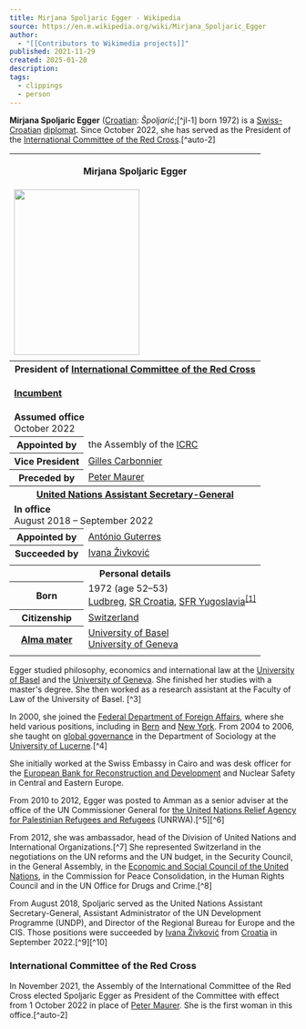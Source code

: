 ```yaml
---
title: Mirjana Spoljaric Egger - Wikipedia
source: https://en.m.wikipedia.org/wiki/Mirjana_Spoljaric_Egger
author:
  - "[[Contributors to Wikimedia projects]]"
published: 2021-11-29
created: 2025-01-20
description: 
tags:
  - clippings
  - person
---
```

**Mirjana Spoljaric Egger** ([Croatian](https://en.m.wikipedia.org/wiki/Croatian_language "Croatian language"): *Špoljarić*;[^jl-1] born 1972) is a [Swiss-Croatian](https://en.m.wikipedia.org/wiki/Croats_of_Switzerland "Croats of Switzerland") [diplomat](https://en.m.wikipedia.org/wiki/Diplomat "Diplomat"). Since October 2022, she has served as the President of the [International Committee of the Red Cross](https://en.m.wikipedia.org/wiki/International_Committee_of_the_Red_Cross "International Committee of the Red Cross").[^auto-2]

<table><tbody><tr><th colspan="2"><p>Mirjana Spoljaric Egger</p></th></tr><tr><td colspan="2"><span><a href="https://en.m.wikipedia.org/wiki/File:Mirjana_Spoljaric,_President_of_the_International_Committee_of_the_Red_Cross_visited_the_Pentagon_on_April_17,_2024_(cropped).jpg"><img src="https://upload.wikimedia.org/wikipedia/commons/thumb/c/cd/Mirjana_Spoljaric%2C_President_of_the_International_Committee_of_the_Red_Cross_visited_the_Pentagon_on_April_17%2C_2024_%28cropped%29.jpg/220px-Mirjana_Spoljaric%2C_President_of_the_International_Committee_of_the_Red_Cross_visited_the_Pentagon_on_April_17%2C_2024_%28cropped%29.jpg" width="220" height="291"></a></span></td></tr><tr><td colspan="2"></td></tr><tr><th colspan="2">President of <a href="https://en.m.wikipedia.org/wiki/International_Committee_of_the_Red_Cross">International Committee of the Red Cross</a></th></tr><tr><td colspan="2"><div><p><b><a href="https://en.m.wikipedia.org/wiki/Incumbent">Incumbent</a></b></p></div></td></tr><tr><td colspan="2"><span><b>Assumed office</b></span><br>October 2022</td></tr><tr><th scope="row"><span>Appointed by</span></th><td>the Assembly of the <a href="https://en.m.wikipedia.org/wiki/ICRC">ICRC</a></td></tr><tr><th scope="row"><span>Vice President</span></th><td><a href="https://en.m.wikipedia.org/wiki/Gilles_Carbonnier">Gilles Carbonnier</a></td></tr><tr><th scope="row"><span>Preceded by</span></th><td><a href="https://en.m.wikipedia.org/wiki/Peter_Maurer">Peter Maurer</a></td></tr><tr><th colspan="2"><a href="https://en.m.wikipedia.org/wiki/United_Nations_Assistant_Secretary-General">United Nations Assistant Secretary-General</a></th></tr><tr><td colspan="2"><span><b>In office</b></span><br>August 2018&nbsp;– September 2022</td></tr><tr><th scope="row"><span>Appointed by</span></th><td><a href="https://en.m.wikipedia.org/wiki/Ant%C3%B3nio_Guterres">António Guterres</a></td></tr><tr><th scope="row"><span>Succeeded by</span></th><td><a href="https://en.m.wikipedia.org/wiki/Ivana_%C5%BDivkovi%C4%87">Ivana Živković</a></td></tr><tr><td colspan="2"></td></tr><tr><th colspan="2">Personal details</th></tr><tr><th scope="row">Born</th><td>1972 (age&nbsp;52–53)<br><a href="https://en.m.wikipedia.org/wiki/Ludbreg">Ludbreg</a>, <a href="https://en.m.wikipedia.org/wiki/Socialist_Republic_of_Croatia">SR Croatia</a>, <a href="https://en.m.wikipedia.org/wiki/Socialist_Federal_Republic_of_Yugoslavia">SFR Yugoslavia</a><sup><a href="https://en.m.wikipedia.org/wiki/#cite_note-JL-1"><span>[</span>1<span>]</span></a></sup></td></tr><tr><th scope="row">Citizenship</th><td><a href="https://en.m.wikipedia.org/wiki/Switzerland">Switzerland</a></td></tr><tr><th scope="row"><a href="https://en.m.wikipedia.org/wiki/Alma_mater">Alma mater</a></th><td><a href="https://en.m.wikipedia.org/wiki/University_of_Basel">University of Basel</a><br><a href="https://en.m.wikipedia.org/wiki/University_of_Geneva">University of Geneva</a></td></tr><tr><td colspan="2"></td></tr></tbody></table>

Egger studied philosophy, economics and international law at the [University of Basel](https://en.m.wikipedia.org/wiki/University_of_Basel "University of Basel") and the [University of Geneva](https://en.m.wikipedia.org/wiki/University_of_Geneva "University of Geneva"). She finished her studies with a master's degree. She then worked as a research assistant at the Faculty of Law of the University of Basel. [^3]

In 2000, she joined the [Federal Department of Foreign Affairs](https://en.m.wikipedia.org/wiki/Federal_Department_of_Foreign_Affairs "Federal Department of Foreign Affairs"), where she held various positions, including in [Bern](https://en.m.wikipedia.org/wiki/Bern "Bern") and [New York](https://en.m.wikipedia.org/wiki/New_York_City "New York City"). From 2004 to 2006, she taught on [global governance](https://en.m.wikipedia.org/wiki/Global_governance "Global governance") in the Department of Sociology at the [University of Lucerne](https://en.m.wikipedia.org/wiki/University_of_Lucerne "University of Lucerne").[^4]

She initially worked at the Swiss Embassy in Cairo and was desk officer for the [European Bank for Reconstruction and Development](https://en.m.wikipedia.org/wiki/European_Bank_for_Reconstruction_and_Development "European Bank for Reconstruction and Development") and Nuclear Safety in Central and Eastern Europe.

From 2010 to 2012, Egger was posted to Amman as a senior adviser at the office of the UN Commissioner General for [the United Nations Relief Agency for Palestinian Refugees and Refugees](https://en.m.wikipedia.org/wiki/UNRWA "UNRWA") (UNRWA).[^5][^6]

From 2012, she was ambassador, head of the Division of United Nations and International Organizations.[^7] She represented Switzerland in the negotiations on the UN reforms and the UN budget, in the Security Council, in the General Assembly, in the [Economic and Social Council of the United Nations](https://en.m.wikipedia.org/wiki/United_Nations_Economic_and_Social_Council "United Nations Economic and Social Council"), in the Commission for Peace Consolidation, in the Human Rights Council and in the UN Office for Drugs and Crime.[^8]

From August 2018, Spoljaric served as the United Nations Assistant Secretary-General, Assistant Administrator of the UN Development Programme (UNDP), and Director of the Regional Bureau for Europe and the CIS. Those positions were succeeded by [Ivana Živković](https://en.m.wikipedia.org/wiki/Ivana_%C5%BDivkovi%C4%87 "Ivana Živković") from [Croatia](https://en.m.wikipedia.org/wiki/Croatia "Croatia") in September 2022.[^9][^10]

### International Committee of the Red Cross

In November 2021, the Assembly of the International Committee of the Red Cross elected Spoljaric Egger as President of the Committee with effect from 1 October 2022 in place of [Peter Maurer](https://en.m.wikipedia.org/wiki/Peter_Maurer "Peter Maurer"). She is the first woman in this office.[^auto-2]